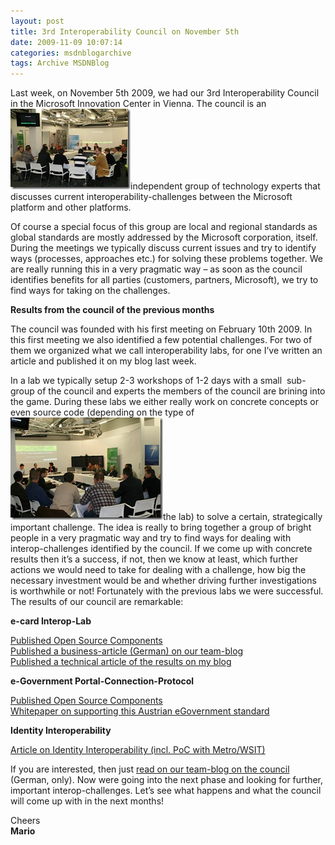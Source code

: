 ```yaml
---
layout: post
title: 3rd Interoperability Council on November 5th
date: 2009-11-09 10:07:14
categories: msdnblogarchive
tags: Archive MSDNBlog
---
```


Last week, on November 5th 2009, we had our 3rd Interoperability Council in the Microsoft Innovation Center in Vienna. The council is an [![Interop. Council 5.11.2009 029](https://github.com/mszcool/oldmsdnblogarchive/blob/master/media/TNBlogsFS/BlogFileStorage/blogs_msdn/mszcool/WindowsLiveWriter/3rdInteroperabilityCouncilonNovember5th_10BFA/Interop.%2520Council%25205.11.2009%2520029_thumb.jpg?raw=true?raw=true "Interop. Council 5.11.2009 029")](https://github.com/mszcool/oldmsdnblogarchive/blob/master/media/TNBlogsFS/BlogFileStorage/blogs_msdn/mszcool/WindowsLiveWriter/3rdInteroperabilityCouncilonNovember5th_10BFA/Interop.%2520Council%25205.11.2009%2520029.jpg?raw=true?raw=true)independent group of technology experts that discusses current interoperability-challenges between the Microsoft platform and other platforms.

 Of course a special focus of this group are local and regional standards as global standards are mostly addressed by the Microsoft corporation, itself. During the meetings we typically discuss current issues and try to identify ways (processes, approaches etc.) for solving these problems together. We are really running this in a very pragmatic way – as soon as the council identifies benefits for all parties (customers, partners, Microsoft), we try to find ways for taking on the challenges.

 **Results from the council of the previous months**

 The council was founded with his first meeting on February 10th 2009. In this first meeting we also identified a few potential challenges. For two of them we organized what we call interoperability labs, for one I’ve written an article and published it on my blog last week.

 In a lab we typically setup 2-3 workshops of 1-2 days with a small  sub-group of the council and experts the members of the council are brining into the game. During these labs we either really work on concrete concepts or even source code (depending on the type of [![Interop. Council 5.11.2009 025](https://github.com/mszcool/oldmsdnblogarchive/blob/master/media/TNBlogsFS/BlogFileStorage/blogs_msdn/mszcool/WindowsLiveWriter/3rdInteroperabilityCouncilonNovember5th_10BFA/Interop.%2520Council%25205.11.2009%2520025_thumb.jpg?raw=true?raw=true "Interop. Council 5.11.2009 025")](https://github.com/mszcool/oldmsdnblogarchive/blob/master/media/TNBlogsFS/BlogFileStorage/blogs_msdn/mszcool/WindowsLiveWriter/3rdInteroperabilityCouncilonNovember5th_10BFA/Interop.%2520Council%25205.11.2009%2520025.jpg?raw=true?raw=true)the lab) to solve a certain, strategically important challenge. The idea is really to bring together a group of bright people in a very pragmatic way and try to find ways for dealing with interop-challenges identified by the council. If we come up with concrete results then it’s a success, if not, then we know at least, which further actions we would need to take for dealing with a challenge, how big the necessary investment would be and whether driving further investigations is worthwhile or not! Fortunately with the previous labs we were successful. The results of our council are remarkable:

 **e-card Interop-Lab**

 [Published Open Source Components](http://wcfswaencoder.codeplex.com/)   
[Published a business-article (German) on our team-blog](http://www.codefest.at/post/2009/10/19/Sicherstellung-der-Kompatibilitat-von-NETWCF-und-den-e-card-Services-UZE-und-ABS-Interoperability-Lab-mit-SV-Chipkarten-Betriebs-und-Errichtungsgesellschaft-mbH-erfolgreich-abgeschlossen!.aspx)   
[Published a technical article of the results on my blog](http://blogs.msdn.com/mszcool/archive/2009/10/19/windows-communication-foundation-and-soap-with-attachments-message-encoder-built-in-interop-lab-with-svc-sozialversicherungs-chipkarten-betriebs-und-errichtungsgesellschaft-m-b-h.aspx)

 **e-Government Portal-Connection-Protocol**

 [Published Open Source Components](http://egora.codeplex.com/)   
[Whitepaper on supporting this Austrian eGovernment standard](https://github.com/mszcool/oldmsdnblogarchive/blob/master/media/2009-11-egorawithdotnet.pdf)

 **Identity Interoperability**

 [Article on Identity Interoperability (incl. PoC with Metro/WSIT)](http://blogs.msdn.com/mszcool/archive/2009/11/05/identity-interop-update-for-our-interoperability-council-adfs-v2-and-wif-interop-with-sun-opensso-novell-access-manager-ca-openid-and-sun-metro-wsit.aspx)

 If you are interested, then just [read on our team-blog on the council](http://www.codefest.at/post/2009/11/09/3-Interoperability-Council-e28093-Impressionen.aspx) (German, only). Now were going into the next phase and looking for further, important interop-challenges. Let’s see what happens and what the council will come up with in the next months!

   Cheers   
**Mario**


